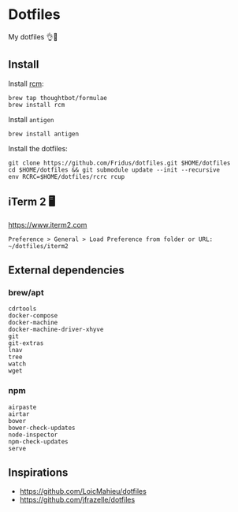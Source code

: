 # Dotfiles

My dotfiles 👌🚀

## Install

Install [rcm](https://github.com/thoughtbot/rcm):

    brew tap thoughtbot/formulae
    brew install rcm

Install `antigen`

    brew install antigen

Install the dotfiles:

    git clone https://github.com/Fridus/dotfiles.git $HOME/dotfiles
    cd $HOME/dotfiles && git submodule update --init --recursive
    env RCRC=$HOME/dotfiles/rcrc rcup


## iTerm 2 🖥
https://www.iterm2.com

```
Preference > General > Load Preference from folder or URL:
~/dotfiles/iterm2
```


## External dependencies

### brew/apt

```
cdrtools
docker-compose
docker-machine
docker-machine-driver-xhyve
git
git-extras
lnav
tree
watch
wget
```

### npm

```
airpaste
airtar
bower
bower-check-updates
node-inspector
npm-check-updates
serve
```


## Inspirations

- https://github.com/LoicMahieu/dotfiles
- https://github.com/jfrazelle/dotfiles
